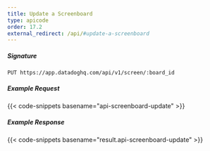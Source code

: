 ```yaml
---
title: Update a Screenboard
type: apicode
order: 17.2
external_redirect: /api/#update-a-screenboard
---
```


##### Signature
`PUT https://app.datadoghq.com/api/v1/screen/:board_id`
##### Example Request
{{< code-snippets basename="api-screenboard-update" >}}
##### Example Response
{{< code-snippets basename="result.api-screenboard-update" >}}